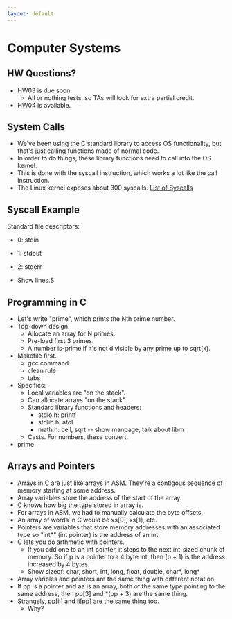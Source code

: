 ```yaml
---
layout: default
---
```


# Computer Systems

## HW Questions?

 - HW03 is due soon.
   - All or nothing tests, so TAs will look for extra partial credit.
 - HW04 is available.

## System Calls

 - We've been using the C standard library to access OS functionality,
   but that's just calling functions made of normal code.
 - In order to do things, these library functions need to call into the
   OS kernel.
 - This is done with the syscall instruction, which works a lot like
   the call instruction.
 - The Linux kernel exposes about 300 syscalls. 
   [List of Syscalls](https://filippo.io/linux-syscall-table/)

## Syscall Example

Standard file descriptors:

 - 0: stdin
 - 1: stdout
 - 2: stderr

 - Show lines.S

## Programming in C
 
 - Let's write "prime", which prints the Nth prime number.
 - Top-down design.
   - Allocate an array for N primes.
   - Pre-load first 3 primes.
   - A number is-prime if it's not divisible by any prime up to sqrt(x).
 - Makefile first.
   - gcc command
   - clean rule
   - tabs
 - Specifics:
   - Local variables are "on the stack".
   - Can allocate arrays "on the stack".
   - Standard library functions and headers:
     - stdio.h: printf
     - stdlib.h: atol
     - math.h: ceil, sqrt -- show manpage, talk about libm
   - Casts. For numbers, these convert.
  - prime

## Arrays and Pointers

 - Arrays in C are just like arrays in ASM. They're a contigous sequence of
   memory starting at some address.
 - Array variables store the address of the start of the array.
 - C knows how big the type stored in array is.
 - For arrays in ASM, we had to manually calculate the byte offsets.
 - An array of words in C would be xs[0], xs[1], etc.
 - Pointers are variables that store memory addresses with an associated type
   so "int\*" (int pointer) is the address of an int.
 - C lets you do arthmetic with pointers.
   - If you add one to an int pointer, it steps to the next int-sized chunk of memory.
     So if p is a pointer to a 4 byte int, then (p + 1) is the address increased by
     4 bytes.
   - Show sizeof: char, short, int, long, float, double, char\*, long\* 
 - Array varibles and pointers are the same thing with different notation.
 - If pp is a pointer and aa is an array, both of the same type pointing to the same
   address, then pp[3] and \*(pp + 3) are the same thing.
 - Strangely, pp[ii] and ii[pp] are the same thing too.
   - Why?


